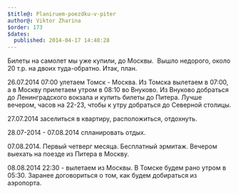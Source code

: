```yaml
---
$title@: Planiruem-poezdku-v-piter
author@: Viktor Zharina
$order: 173
$dates:
  published: 2014-04-17 14:48:28
---
```

Билеты на самолет мы уже купили, до Москвы.  Вышло недорого, около 20 т.р. на двоих туда-обратно. Итак, план.



26.07.2014 07:00 улетаем Томск - Москва. Из Томска вылетаем в 07:00, а в Москву прилетаем утром в 08:10 во Внуково. Из Внуково добраться до Ленинградского вокзала и купить билеты до Питера. Лучше вечером, часов на 22-23, чтобы к утру добраться до Северной столицы.



27.07.2014 заселиться в квартиру, расположиться, отдохнуть.



28.07-2014 - 07.08.2014 спланировать отдых.



07.08.2014. Первый четверг месяца. Бесплатный эрмитаж. Вечером выехать на поезде из Питера в Москву.



08.08.2014 22:30 - вылетаем из Москвы. В Томске будем рано утром в 05:30. Заранее договориться о том, как будем добираться из аэропорта.